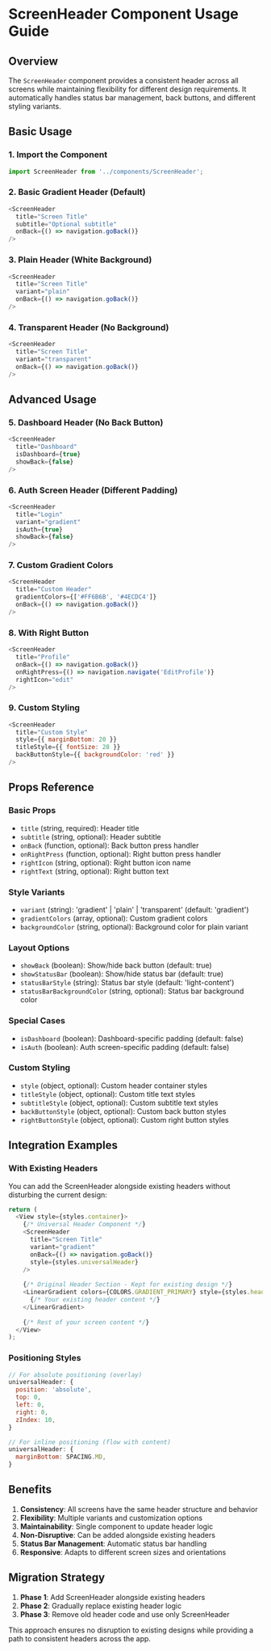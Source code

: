 # ScreenHeader Component Usage Guide

## Overview
The `ScreenHeader` component provides a consistent header across all screens while maintaining flexibility for different design requirements. It automatically handles status bar management, back buttons, and different styling variants.

## Basic Usage

### 1. Import the Component
```javascript
import ScreenHeader from '../components/ScreenHeader';
```

### 2. Basic Gradient Header (Default)
```javascript
<ScreenHeader
  title="Screen Title"
  subtitle="Optional subtitle"
  onBack={() => navigation.goBack()}
/>
```

### 3. Plain Header (White Background)
```javascript
<ScreenHeader
  title="Screen Title"
  variant="plain"
  onBack={() => navigation.goBack()}
/>
```

### 4. Transparent Header (No Background)
```javascript
<ScreenHeader
  title="Screen Title"
  variant="transparent"
  onBack={() => navigation.goBack()}
/>
```

## Advanced Usage

### 5. Dashboard Header (No Back Button)
```javascript
<ScreenHeader
  title="Dashboard"
  isDashboard={true}
  showBack={false}
/>
```

### 6. Auth Screen Header (Different Padding)
```javascript
<ScreenHeader
  title="Login"
  variant="gradient"
  isAuth={true}
  showBack={false}
/>
```

### 7. Custom Gradient Colors
```javascript
<ScreenHeader
  title="Custom Header"
  gradientColors={['#FF6B6B', '#4ECDC4']}
  onBack={() => navigation.goBack()}
/>
```

### 8. With Right Button
```javascript
<ScreenHeader
  title="Profile"
  onBack={() => navigation.goBack()}
  onRightPress={() => navigation.navigate('EditProfile')}
  rightIcon="edit"
/>
```

### 9. Custom Styling
```javascript
<ScreenHeader
  title="Custom Style"
  style={{ marginBottom: 20 }}
  titleStyle={{ fontSize: 28 }}
  backButtonStyle={{ backgroundColor: 'red' }}
/>
```

## Props Reference

### Basic Props
- `title` (string, required): Header title
- `subtitle` (string, optional): Header subtitle
- `onBack` (function, optional): Back button press handler
- `onRightPress` (function, optional): Right button press handler
- `rightIcon` (string, optional): Right button icon name
- `rightText` (string, optional): Right button text

### Style Variants
- `variant` (string): 'gradient' | 'plain' | 'transparent' (default: 'gradient')
- `gradientColors` (array, optional): Custom gradient colors
- `backgroundColor` (string, optional): Background color for plain variant

### Layout Options
- `showBack` (boolean): Show/hide back button (default: true)
- `showStatusBar` (boolean): Show/hide status bar (default: true)
- `statusBarStyle` (string): Status bar style (default: 'light-content')
- `statusBarBackgroundColor` (string, optional): Status bar background color

### Special Cases
- `isDashboard` (boolean): Dashboard-specific padding (default: false)
- `isAuth` (boolean): Auth screen-specific padding (default: false)

### Custom Styling
- `style` (object, optional): Custom header container styles
- `titleStyle` (object, optional): Custom title text styles
- `subtitleStyle` (object, optional): Custom subtitle text styles
- `backButtonStyle` (object, optional): Custom back button styles
- `rightButtonStyle` (object, optional): Custom right button styles

## Integration Examples

### With Existing Headers
You can add the ScreenHeader alongside existing headers without disturbing the current design:

```javascript
return (
  <View style={styles.container}>
    {/* Universal Header Component */}
    <ScreenHeader
      title="Screen Title"
      variant="gradient"
      onBack={() => navigation.goBack()}
      style={styles.universalHeader}
    />
    
    {/* Original Header Section - Kept for existing design */}
    <LinearGradient colors={COLORS.GRADIENT_PRIMARY} style={styles.header}>
      {/* Your existing header content */}
    </LinearGradient>
    
    {/* Rest of your screen content */}
  </View>
);
```

### Positioning Styles
```javascript
// For absolute positioning (overlay)
universalHeader: {
  position: 'absolute',
  top: 0,
  left: 0,
  right: 0,
  zIndex: 10,
}

// For inline positioning (flow with content)
universalHeader: {
  marginBottom: SPACING.MD,
}
```

## Benefits

1. **Consistency**: All screens have the same header structure and behavior
2. **Flexibility**: Multiple variants and customization options
3. **Maintainability**: Single component to update header logic
4. **Non-Disruptive**: Can be added alongside existing headers
5. **Status Bar Management**: Automatic status bar handling
6. **Responsive**: Adapts to different screen sizes and orientations

## Migration Strategy

1. **Phase 1**: Add ScreenHeader alongside existing headers
2. **Phase 2**: Gradually replace existing header logic
3. **Phase 3**: Remove old header code and use only ScreenHeader

This approach ensures no disruption to existing designs while providing a path to consistent headers across the app.
